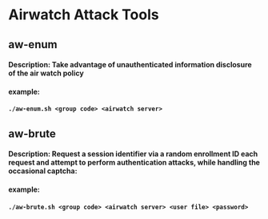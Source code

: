 # Airwatch Attack Tools


## aw-enum

#### Description: Take advantage of unauthenticated information disclosure of the air watch policy

#### example:
#### ```./aw-enum.sh <group code> <airwatch server>```

## aw-brute

#### Description: Request a session identifier via a random enrollment ID each request and attempt to perform authentication attacks, while handling the occasional captcha:

#### example:
#### ```./aw-brute.sh <group code> <airwatch server> <user file> <password>```
